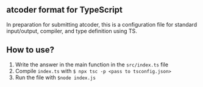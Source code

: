 ## atcoder format for TypeScript
In preparation for submitting atcoder, this is a configuration file for standard input/output, compiler, and type definition using TS.

## How to use?
1. Write the answer in the main function in the `src/index.ts` file
2. Compile `index.ts` with `$ npx tsc -p <pass to tsconfig.json>`
3. Run the file with `$node index.js`
